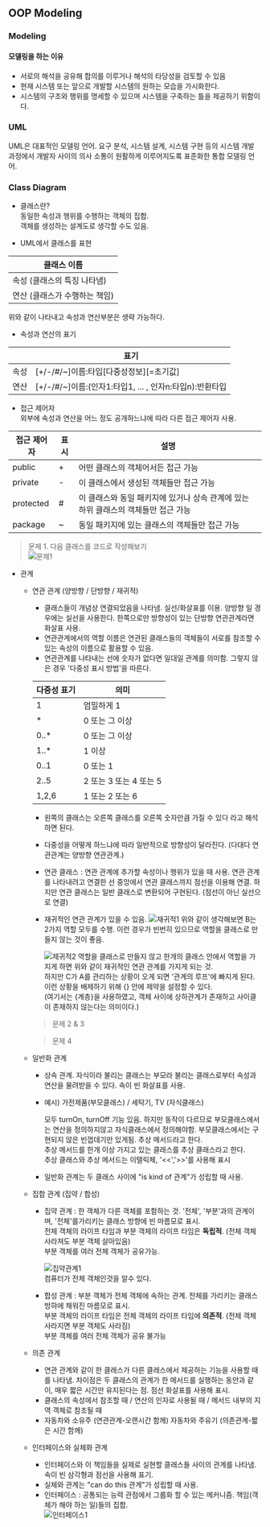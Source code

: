 ## OOP Modeling
### Modeling 
#### 모델링을 하는 이유 
* 서로의 해석을 공유해 합의를 이루거나 해석의 타당성을 검토할 수 있음
* 현재 시스템 또는 앞으로 개발할 시스템의 원하는 모습을 가시화한다. 
* 시스템의 구조와 행위를 명세할 수 있으며 시스템을 구축하는 틀을 제공하기 위함이다. 

### UML
UML은 대표적인 모델링 언어. 요구 분석, 시스템 설계, 시스템 구현 등의 시스템 개발 과정에서 개발자 사이의 의사 소통이 원활하게 이루어지도록 표준화한 통합 모델링 언어.     

### Class Diagram
* 클래스란?     
동일한 속성과 행위를 수행하는 객체의 집합.      
객체를 생성하는 설계도로 생각할 수도 있음. 

* UML에서 클래스를 표현    

| 클래스 이름  |
|---|
|  속성 (클래스의 특징 나타냄) |
|  연산 (클래스가 수행하는 책임) |     

위와 같이 나타내고 속성과 연산부분은 생략 가능하다.     

* 속성과 연산의 표기     
    
|   | 표기  |
|---|---|
|속성 | [+/-/#/~]이름:타입[다중성정보][=초기값] |
|연산   |  [+/-/#/~]이름:(인자1:타입1, ... , 인자n:타입n):반환타입 |



* 접근 제어자    
외부에 속성과 연산을 어느 정도 공개하느냐에 따라 다른 접근 제어자 사용.    
 
| 접근 제어자  | 표시  |  설명 |
|---|---|---|
| public  | +  | 어떤 클래스의 객체어서든 접근 가능  |
| private | - | 이 클래스에서 생성된 객체들만 접근 가능  |
| protected  | #  | 이 클래스와 동일 패키지에 있거나 상속 관계에 있는 하위 클래스의 객체들만 접근 가능  |
| package  | ~  | 동일 패키지에 있는 클래스의 객체들만 접근 가능  |    

> 문제 1. 다음 클래스를 코드로 작성해보기    
![문제1](https://user-images.githubusercontent.com/28684368/38104421-0917440a-33c4-11e8-8b5c-e52213557fd5.png)

* 관계    

    * 연관 관계  (양방향 / 단방향 / 재귀적)  
    
        - 클래스들이 개념상 연결되었음을 나타냄. 실선/화살표를 이용. 양방향 일 경우에는 실선을 사용한다. 한쪽으로만 방향성이 있는 단방향 연관관계라면 화살표 사용.       
        - 연관관계에서의 역할 이름은 연관된 클래스들의 객체들이 서로를 참조할 수 있는 속성의 이름으로 활용할 수 있음.    
        - 연관관계를 나타내는 선에 숫자가 없다면 일대일 관계를 의미함. 그렇지 않은 경우 '다중성 표시 방법'을 따른다.     
        
        |다중성 표기 | 의미 |
        |---|---|
        |1|엄밀하게 1|
        |*|0 또는 그 이상|
        |0..*|0 또는 그 이상|
        |1..*|1 이상|
        |0..1|0 또는 1|
        |2..5|2 또는 3 또는 4 또는 5|
        |1,2,6|1 또는 2 또는 6|
        
        - 왼쪽의 클래스는 오른쪽 클래스를 오른쪽 숫자만큼 가질 수 있다 라고 해석하면 된다.     
        - 다중성을 어떻게 하느냐에 따라 일반적으로 방향성이 달라진다. (다대다 연관관계는 양방향 연관관계.)
        - 연관 클래스 : 연관 관계에 추가할 속성이나 행위가 있을 때 사용. 연관 관계를 나타내려고 연결한 선 중앙에서 연관 클래스까지 점선을 이용해 연결. 하지만 연관 클래스는 일반 클래스로 변환되어 구현된다. (점선이 아닌 실선으로 연결)    
        - 재귀적인 연관 관계가 있을 수 있음. 
             ![재귀적1](https://user-images.githubusercontent.com/28684368/38123641-297fbbc0-3417-11e8-9b1d-639951c9051a.png)
             위와 같이 생각해보면 B는 2가지 역할 모두를 수행. 이런 경우가 빈번히 있으므로 역할을 클래스로 만들지 않는 것이 좋음.     
     
             ![제귀적2](https://user-images.githubusercontent.com/28684368/38123645-2c52d03a-3417-11e8-9e88-9513f0f64a4c.png)
             역할을 클래스로 만들지 않고 한개의 클래스 안에서 역할을 가지게 하면 위와 같이 재귀적인 연관 관계를 가지게 되는 것.     
             하지만 C가 A를 관리하는 상황이 오게 되면 '관계의 루프'에 빠지게 된다. 이런 상황을 배제하기 위해 {} 안에 제약을 설정할 수 있다.     
             (여기서는 {계층}을 사용하였고, 객체 사이에 상하관계가 존재하고 사이클이 존재하지 않는다는 의미이다.)   
        
        > 문제 2 & 3  
        
        > 문제 4 
                 
    * 일반화 관계
        
        - 상속 관계. 자식이라 불리는 클래스는 부모라 불리는 클래스로부터 속성과 연산을 물려받을 수 있다. 속이 빈 화살표를 사용. 
        - 예시) 가전제품(부모클래스) / 세탁기, TV (자식클래스)  
        
            모두 turnOn, turnOff 기능 있음. 하지만 동작이 다르므로 부모클래스에서는 연산을 정의하지않고 자식클래스에서 정의해야함. 부모클래스에서는 구현되지 않은 빈껍데기만 있게됨. 추상 메서드라고 한다.     
            추상 메서드를 한개 이상 가지고 있는 클래스를 추상 클래스라고 한다.     
            추상 클래스와 추상 메서드는 이탤릭체, '<<','>>'를 사용해 표시 
            
        - 일반화 관계는 두 클래스 사이에 "is kind of 관계"가 성립할 때 사용. 
            
    * 집합 관계  (집약 / 합성)    
        
        - 집약 관계 : 한 객체가 다른 객체를 포함하는 것. '전체', '부분'과의 관계이며, '전체'를가리키는 클래스 방향에 빈 마름모로 표시.  
            전체 객체의 라이프 타임과 부분 객체의 라이프 타임은 **독립적**. (전체 객체 사라져도 부분 객체 살아있음)     
            부분 객체를 여러 전체 객체가 공유가능.  
            
            ![집약관계1](https://user-images.githubusercontent.com/28684368/38125813-3231566a-3427-11e8-9268-9b4858898c1a.png)   
            컴퓨터가 전체 객체인것을 알수 있다. 
            
        - 합성 관계 : 부분 객체가 전체 객체에 속하는 관계. 전체를 가리키는 클래스 방햐에 채워진 마름모로 표시.     
            부분 객체의 라이프 타임은 전체 객체의 라이프 타임에 **의존적**. (전체 객체 사라지면 부분 객체도 사라짐)    
            부분 객체를 여러 전체 객체가 공유 불가능    
            
    * 의존 관계
         
        - 연관 관계와 같이 한 클래스가 다른 클래스에서 제공하는 기능을 사용할 때를 나타냄. 차이점은 두 클래스의 관계가 한 메서드를 실행하는 동안과 같이, 매우 짧은 시간만 유지된다는 점. 점선 화살표를 사용해 표시.     
        - 클래스의 속성에서 참조할 때 / 연산의 인자로 사용될 때 / 메서드 내부의 지역 객체로 참조될 때 
        - 자동차와 소유주 (연관관계-오랜시간 함께) 자동차와 주유기 (의존관계-짧은 시간 함께)
         
    * 인터페이스와 실체화 관계     
        - 인터페이스와 이 책임들을 실제로 실현할 클래스들 사이의 관계를 나타냄. 속이 빈 삼각형과 점선을 사용해 표기.     
        - 실체와 관계는 "can do this 관계"가 성립할 때 사용. 
        - 인터페이스 : 공통되는 능력 관점에서 그룹화 할 수 있는 메커니즘. 책임(객체가 해야 하는 일)들의 집합.    
        ![인터페이스1](https://user-images.githubusercontent.com/28684368/38126511-0c8a261c-342c-11e8-8e32-c221e1c013ce.png)  
        